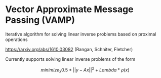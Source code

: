 # Vector Approximate Message Passing (VAMP)

Iterative algorithm for solving linear inverse problems based on proximal operations

https://arxiv.org/abs/1610.03082 (Rangan, Schniter, Fletcher)

Currently supports solving linear inverse problems of the form
```math
minimize_x    0.5 * ||y-Ax||^2 +  Lambda * \rho(x)
```
